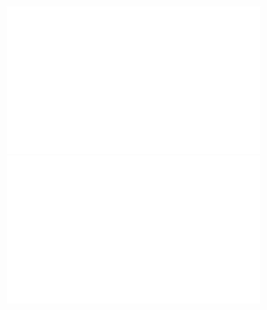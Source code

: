 ![](https://github.com/seinol/github-stats/blob/master/generated/overview.svg)
![](https://github.com/seinol/github-stats/blob/master/generated/languages.svg)

<!--
**seinol/seinol** is a ✨ _special_ ✨ repository because its `README.md` (this file) appears on your GitHub profile.

Here are some ideas to get you started:

- 🔭 I’m currently working on ...
- 🌱 I’m currently learning ...
- 👯 I’m looking to collaborate on ...
- 🤔 I’m looking for help with ...
- 💬 Ask me about ...
- 📫 How to reach me: ...
- 😄 Pronouns: ...
- ⚡ Fun fact: ...
-->
